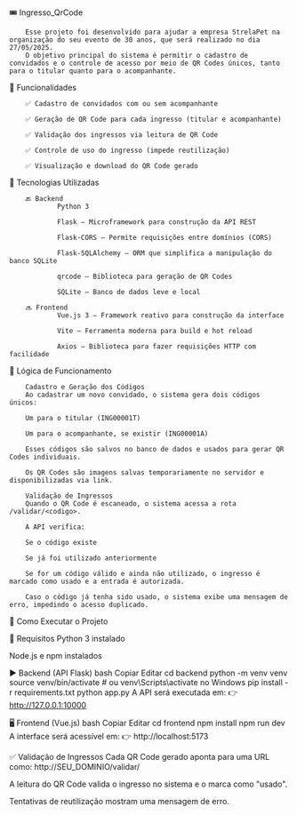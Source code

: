 🎟️ Ingresso_QrCode

        Esse projeto foi desenvolvido para ajudar a empresa StrelaPet na organização do seu evento de 30 anos, que será realizado no dia 27/05/2025.
        O objetivo principal do sistema é permitir o cadastro de convidados e o controle de acesso por meio de QR Codes únicos, tanto para o titular quanto para o acompanhante.

📌 Funcionalidades

        ✅ Cadastro de convidados com ou sem acompanhante

        ✅ Geração de QR Code para cada ingresso (titular e acompanhante)

        ✅ Validação dos ingressos via leitura de QR Code

        ✅ Controle de uso do ingresso (impede reutilização)

        ✅ Visualização e download do QR Code gerado

🧰 Tecnologias Utilizadas
        
        🔙 Backend
                Python 3

                Flask – Microframework para construção da API REST

                Flask-CORS – Permite requisições entre domínios (CORS)

                Flask-SQLAlchemy – ORM que simplifica a manipulação do banco SQLite

                qrcode – Biblioteca para geração de QR Codes

                SQLite – Banco de dados leve e local

        🔜 Frontend
                Vue.js 3 – Framework reativo para construção da interface

                Vite – Ferramenta moderna para build e hot reload

                Axios – Biblioteca para fazer requisições HTTP com facilidade

🧠 Lógica de Funcionamento

        Cadastro e Geração dos Códigos
        Ao cadastrar um novo convidado, o sistema gera dois códigos únicos:

        Um para o titular (ING00001T)

        Um para o acompanhante, se existir (ING00001A)

        Esses códigos são salvos no banco de dados e usados para gerar QR Codes individuais.

        Os QR Codes são imagens salvas temporariamente no servidor e disponibilizadas via link.

        Validação de Ingressos
        Quando o QR Code é escaneado, o sistema acessa a rota /validar/<codigo>.

        A API verifica:

        Se o código existe

        Se já foi utilizado anteriormente
        
        Se for um código válido e ainda não utilizado, o ingresso é marcado como usado e a entrada é autorizada.

        Caso o código já tenha sido usado, o sistema exibe uma mensagem de erro, impedindo o acesso duplicado.

🚀 Como Executar o Projeto

🔧 Requisitos
Python 3 instalado

Node.js e npm instalados

▶️ Backend (API Flask)
bash
Copiar
Editar
cd backend
python -m venv venv
source venv/bin/activate  # ou venv\Scripts\activate no Windows
pip install -r requirements.txt
python app.py
A API será executada em:
👉 http://127.0.0.1:10000

🖥️ Frontend (Vue.js)
bash
Copiar
Editar
cd frontend
npm install
npm run dev
A interface será acessível em:
👉 http://localhost:5173

✅ Validação de Ingressos
Cada QR Code gerado aponta para uma URL como:
http://SEU_DOMINIO/validar/<codigo>

A leitura do QR Code valida o ingresso no sistema e o marca como "usado".

Tentativas de reutilização mostram uma mensagem de erro.
